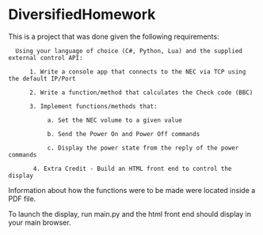 # DiversifiedHomework

This is a project that was done given the following requirements:
  
      Using your language of choice (C#, Python, Lua) and the supplied external control API:
      
          1. Write a console app that connects to the NEC via TCP using the default IP/Port

          2. Write a function/method that calculates the Check code (BBC)

          3. Implement functions/methods that:

               a. Set the NEC volume to a given value

               b. Send the Power On and Power Off commands

               c. Display the power state from the reply of the power commands

           4. Extra Credit - Build an HTML front end to control the display
           
           
Information about how the functions were to be made were located inside a PDF file. 

To launch the display, run main.py and the html front end should display in your main browser. 
